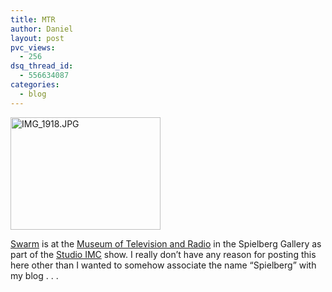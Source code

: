 ```yaml
---
title: MTR
author: Daniel
layout: post
pvc_views:
  - 256
dsq_thread_id:
  - 556634087
categories:
  - blog
---
```

<p><a href="http://www.flickr.com/photos/shiffman/159015206/" title="Photo Sharing"><img src="http://static.flickr.com/59/159015206_e53afabb14_m.jpg" width="240" height="180" alt="IMG_1918.JPG" /></a></p>
<p><a href="http://shiffman.net/projects/swarm/">Swarm</a> is at the <a href="http://www.mtr.org/">Museum of Television and Radio</a> in the Spielberg Gallery as part of the <a href="http://www.mtr.org/events/beyondtv/index.htm">Studio IMC</a> show.   I really don&#8217;t have any reason for posting this here other than I wanted to somehow associate the name &#8220;Spielberg&#8221; with my blog . . .</p>
